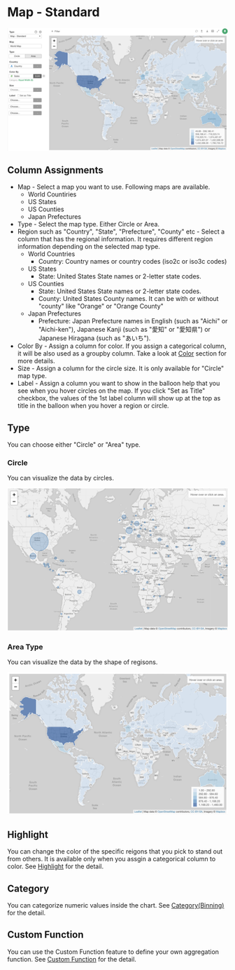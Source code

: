 # Map - Standard

![](images/stdmap1.png)



## Column Assignments
* Map - Select a map you want to use. Following maps are available. 
  * World Countiries
  * US States
  * US Counties
  * Japan Prefectures
* Type - Select the map type. Either Circle or Area.
* Region such as "Country", "State", "Prefecture", "County" etc - Select a column that has the regional information. It requires different region information depending on the selected map type. 
  * World Countries
    * Country: Country names or country codes (iso2c or iso3c codes)
  * US States
    * State: United States State names or 2-letter state codes. 
  * US Counties
    * State: United States State names or 2-letter state codes. 
    * County: United States County names. It can be with or without "county" like "Orange" or "Orange County"
  * Japan Prefectures
    * Prefecture: Japan Prefecture names in English (such as "Aichi" or "Aichi-ken"), Japanese Kanji (such as "愛知" or "愛知県") or Japanese Hiragana (such as "あいち"). 
* Color By - Assign a column for color. If you assign a categorical column, it will be also used as a groupby column. Take a look at [Color](color.md) section for more details.
* Size - Assign a column for the circle size. It is only available for "Circle" map type.
* Label - Assign a column you want to show in the balloon help that you see when you hover circles on the map. If you click "Set as Title" checkbox, the values of the 1st label column will show up at the top as title in the balloon when you hover a region or circle.

## Type 

You can choose either "Circle" or "Area" type.

### Circle

You can visualize the data by circles. 

![](images/stdmap3.png)

### Area Type

You can visualize the data by the shape of regisons. 

![](images/stdmap2.png)




## Highlight 

You can change the color of the specific reigons that you pick to stand out from others. It is available only when you assgin a categorical column to color. See [Highlight](highlight.md) for the detail. 

## Category 

You can categorize numeric values inside the chart. See [Category(Binning)](category.md) for the detail.


## Custom Function

You can use the Custom Function feature to define your own aggregation function. See [Custom Function](custom-function.md) for the detail.
